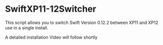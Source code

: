 # SwiftXP11-12Switcher
This script allows you to switch Swift Version 0.12.2 between XP11 and XP12 use in a single install.

A detailed installation Video will follow shortly
